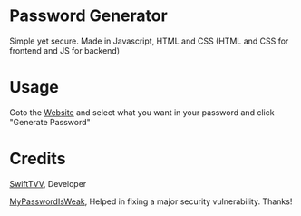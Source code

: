 # Password Generator
Simple yet secure. Made in Javascript, HTML and CSS (HTML and CSS for frontend and JS for backend)

# Usage
Goto the [Website](https://www.strongpassword.tk/) and select what you want in your password and click "Generate Password"

# Credits
[SwiftTVV](https://github.com/SwiftTVV), Developer

[MyPasswordIsWeak](https://github.com/MyPasswordIsWeak), Helped in fixing a major security vulnerability. Thanks!

